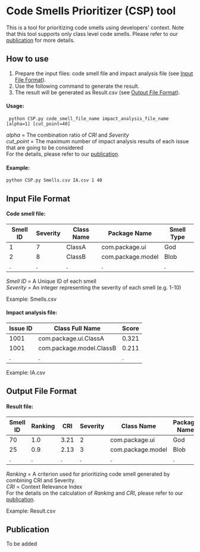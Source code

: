 # Code Smells Prioritizer (CSP) tool #
This is a tool for prioritizing code smells using developers' context. Note that this tool supports only class level code smells. Please refer to our [publication](#publication) for more details.
## How to use
1. Prepare the input files: code smell file and impact analysis file (see [Input File Format](#input-file-format)).
2. Use the following command to generate the result.
3. The result will be generated as Result.csv (see [Output File Format](#output-file-format)).
#### Usage:
```
 python CSP.py code_smell_file_name impact_analysis_file_name [alpha=1] [cut_point=40] 
```
*alpha* = The combination ratio of *CRI* and *Severity*  
*cut_point* = The maximum number of impact analysis results of each issue that are going to be considered  
For the details, please refer to our [publication](#publication).

#### Example:
```
python CSP.py Smells.csv IA.csv 1 40
```

## Input File Format
#### Code smell file:

| Smell ID	| Severity	| Class Name	| Package Name	 | Smell Type |
| --- | ------- |  ---------- |  ----------------- |  --------- | 
| 1  | 7        |  ClassA     |  com.package.ui    |  God       | 
| 2  | 8        |  ClassB     |  com.package.model |  Blob      | 
| .  | .        | .           | .                  | .          |

*Smell ID* = A Unique ID of each smell  
*Severity* = An integer representing the severity of each smell (e.g. 1-10)

Example: Smells.csv

#### Impact analysis file:

| Issue ID  | Class Full Name            | Score |
| --------- | -------------------------- | ----- |
| 1001      | com.package.ui.ClassA      | 0.321 |
| 1001      | com.package.model.ClassB   | 0.211 |
| .         | .                          | .     |

Example: IA.csv

## Output File Format
#### Result file:
| Smell ID |	Ranking	| CRI        	| Severity	| Class Name	       | Package Name |
| -------- | ------- |  ---------- |  ------- |  ---------------- | ------------ |
| 70       | 1.0     |  3.21       |  2       | com.package.ui    |  God         | 
| 25       | 0.9     |  2.13       |  3       | com.package.model |  Blob        | 
| .        | .       | .           | .        | .                 | .            |

*Ranking* = A criterion used for prioritizing code smell generated by combining CRI and Severity.  
*CRI* = Context Relevance Index  
For the details on the calculation of *Ranking* and *CRI*, please refer to our [publication](#publication).

Example: Result.csv
## Publication
To be added
